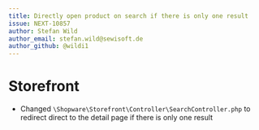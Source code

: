 ```yaml
---
title: Directly open product on search if there is only one result
issue: NEXT-10857
author: Stefan Wild
author_email: stefan.wild@sewisoft.de 
author_github: @wildi1
---
```

# Storefront
* Changed `\Shopware\Storefront\Controller\SearchController.php` to redirect direct to the detail page if there is only one result
